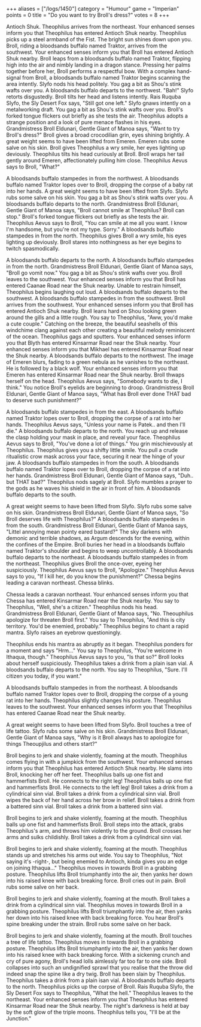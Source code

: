 +++
aliases = ["/logs/1450"]
category = "Humour"
game = "Imperian"
points = 0
title = "Do you want to try Broll's dress?"
votes = 8
+++


Antioch Shuk.
Theophilus arrives from the northeast.
Your enhanced senses inform you that Theophilus has entered Antioch Shuk nearby.
Theophilus picks up a steel armband of the Fist.
The bright sun shines down upon you.
Broll, riding a bloodsands buffalo named Traktor, arrives from the southwest.
Your enhanced senses inform you that Broll has entered Antioch Shuk nearby.
Broll leaps from a bloodsands buffalo named Traktor, flipping high into the air and nimbly landing in a dragon stance.
Pressing her palms together before her, Broll performs a respectful bow.
With a complex hand-signal from Broll, a bloodsands buffalo named Traktor begins scanning the area intently.
Slyfo nods his head politely.
You gag a bit as Shou's stink wafts over you.
A bloodsands buffalo departs to the northwest.
"Bah!" Slyfo retorts disgustedly.
Broll tilts her head and listens intently.
Rais Ruquba Slyfo, the Sly Desert Fox says, "Still got one left."
Slyfo gnaws intently on a metalworking draft.
You gag a bit as Shou's stink wafts over you.
Broll's forked tongue flickers out briefly as she tests the air.
Theophilus adopts a strange position and a look of pure menace flashes in his eyes.
Grandmistress Broll Eldunari, Gentle Giant of Manoa says, "Want to try Broll's dress?"
Broll gives a broad crocodilian grin, eyes shining brightly.
A great weight seems to have been lifted from Emeren.
Emeren rubs some salve on his skin.
Broll gives Theophilus a wry smile, her eyes lighting up deviously.
Theophilus tilts his head curiously at Broll.
Broll wraps her tail gently around Emeren, affectionately pulling him close.
Theophilus Aevus says to Broll, "What?"

A bloodsands buffalo stampedes in from the northwest.
A bloodsands buffalo named Traktor lopes over to Broll, dropping the corpse of a baby rat into her hands.
A great weight seems to have been lifted from Slyfo.
Slyfo rubs some salve on his skin.
You gag a bit as Shou's stink wafts over you.
A bloodsands buffalo departs to the north.
Grandmistress Broll Eldunari, Gentle Giant of Manoa says, "Broll cannot smile at Theophilus? Broll can stop."
Broll's forked tongue flickers out briefly as she tests the air.
Theophilus Aevus says to Broll, "You can smile at me all you want. I know I'm handsome, but you're not my type. Sorry."
A bloodsands buffalo stampedes in from the north.
Theophilus gives Broll a wry smile, his eyes lighting up deviously.
Broll stares into nothingness as her eye begins to twitch spasmodically.

A bloodsands buffalo departs to the north.
A bloodsands buffalo stampedes in from the north.
Grandmistress Broll Eldunari, Gentle Giant of Manoa says, "Broll go vomit now."
You gag a bit as Shou's stink wafts over you.
Broll leaves to the southwest.
Your enhanced senses inform you that Broll has entered Caanae Road near the Shuk nearby.
Unable to restrain himself, Theophilus begins laughing out loud.
A bloodsands buffalo departs to the southwest.
A bloodsands buffalo stampedes in from the southwest.
Broll arrives from the southwest.
Your enhanced senses inform you that Broll has entered Antioch Shuk nearby.
Broll leans hard on Shou looking green around the gills and a little rough.
You say to Theophilus, "Aww, you'd make a cute couple."
Catching on the breeze, the beautiful seashells of this windchime clang against each other creating a beautiful melody reminiscent of the ocean.
Theophilus gags and sputters.
Your enhanced senses inform you that Blyth has entered Kinsarmar Road near the Shuk nearby.
Your enhanced senses inform you that Mikhael has entered Kinsarmar Road near the Shuk nearby.
A bloodsands buffalo departs to the northwest.
The image of Emeren blurs, fading to a green nebula as he vanishes to the northeast.
He is followed by a black wolf.
Your enhanced senses inform you that Emeren has entered Kinsarmar Road near the Shuk nearby.
Broll thwaps herself on the head.
Theophilus Aevus says, "Somebody wants to die, I think."
You notice Broll's eyelids are beginning to droop.
Grandmistress Broll Eldunari, Gentle Giant of Manoa says, "What has Broll ever done THAT bad to deserve such punishment?"

A bloodsands buffalo stampedes in from the east.
A bloodsands buffalo named Traktor lopes over to Broll, dropping the corpse of a rat into her hands.
Theophilus Aevus says, "Unless your name is Patek.. and then I'll die."
A bloodsands buffalo departs to the north.
You reach up and release the clasp holding your mask in place, and reveal your face.
Theophilus Aevus says to Broll, "You've done a lot of things."
You grin mischievously at Theophilus.
Theophilus gives you a shifty little smile.
You pull a crude ritualistic crow mask across your face, securing it near the hinge of your jaw.
A bloodsands buffalo stampedes in from the south.
A bloodsands buffalo named Traktor lopes over to Broll, dropping the corpse of a rat into her hands.
Grandmistress Broll Eldunari, Gentle Giant of Manoa says, "Duh.. but THAT bad?"
Theophilus nods sagely at Broll.
Slyfo mumbles a prayer to the gods as he waves his shield in the air in front of him.
A bloodsands buffalo departs to the south.

A great weight seems to have been lifted from Slyfo.
Slyfo rubs some salve on his skin.
Grandmistress Broll Eldunari, Gentle Giant of Manoa says, "So Broll deserves life with Theophilus?"
A bloodsands buffalo stampedes in from the south.
Grandmistress Broll Eldunari, Gentle Giant of Manoa says, "Littel annoying mean pointy eared bastard?"
The sky darkens with demonic and terrible shadows, as Argum descends for the evening, within the confines of the Empire.
Broll buries her head in a bloodsands buffalo named Traktor's shoulder and begins to weep uncontrollably.
A bloodsands buffalo departs to the northeast.
A bloodsands buffalo stampedes in from the northeast.
Theophilus gives Broll the once-over, eyeing her suspiciously.
Theophilus Aevus says to Broll, "Apologize."
Theophilus Aevus says to you, "If I kill her, do you know the punishment?"
Chessa begins leading a caravan northeast.
Chessa blinks.

Chessa leads a caravan northeast.
Your enhanced senses inform you that Chessa has entered Kinsarmar Road near the Shuk nearby.
You say to Theophilus, "Well, she's a citizen."
Theophilus nods his head.
Grandmistress Broll Eldunari, Gentle Giant of Manoa says, "No. Theouphilus apologize for threaten Broll first."
You say to Theophilus, "And this is city territory. You'd be enemied, probably."
Theophilus begins to chant a rapid mantra.
Slyfo raises an eyebrow questioningly.

Theophilus ends his mantra as abruptly as it began.
Theophilus ponders for a moment and says "Hrm..."
You say to Theophilus, "You're welcome in Ithaqua, though."
Theophilus Aevus says to you, "Is that so?"
Broll looks about herself suspiciously.
Theophilus takes a drink from a plain isan vial.
A bloodsands buffalo departs to the north.
You say to Theophilus, "Sure. I'll citizen you today, if you want."

A bloodsands buffalo stampedes in from the northeast.
A bloodsands buffalo named Traktor lopes over to Broll, dropping the corpse of a young rat into her hands.
Theophilus slightly changes his posture.
Theophilus leaves to the southwest.
Your enhanced senses inform you that Theophilus has entered Caanae Road near the Shuk nearby.

A great weight seems to have been lifted from Slyfo.
Broll touches a tree of life tattoo.
Slyfo rubs some salve on his skin.
Grandmistress Broll Eldunari, Gentle Giant of Manoa says, "Why is it Broll always has to apologize for things Theoupjilus and others start?"

Broll begins to jerk and shake violently, foaming at the mouth.
Theophilus comes flying in with a jumpkick from the southwest.
Your enhanced senses inform you that Theophilus has entered Antioch Shuk nearby.
He slams into Broll, knocking her off her feet.
Theophilus balls up one fist and hammerfists Broll.
He connects to the right leg!
Theophilus balls up one fist and hammerfists Broll.
He connects to the left leg!
Broll takes a drink from a cylindrical sinn vial.
Broll takes a drink from a cylindrical sinn vial.
Broll wipes the back of her hand across her brow in relief.
Broll takes a drink from a battered sinn vial.
Broll takes a drink from a battered sinn vial.

Broll begins to jerk and shake violently, foaming at the mouth.
Theophilus balls up one fist and hammerfists Broll.
Broll steps into the attack, grabs Theophilus's arm, and throws him violently to the ground.
Broll crosses her arms and sulks childishly.
Broll takes a drink from a cylindrical sinn vial.

Broll begins to jerk and shake violently, foaming at the mouth.
Theophilus stands up and stretches his arms out wide.
You say to Theophilus, "Not saying it's -right-, but being enemied to Antioch, kinda gives you an edge on joining Ithaqua..."
Theophilus moves in towards Broll in a grabbing posture.
Theophilus lifts Broll triumphantly into the air, then yanks her down into his raised knee with back breaking force.
Broll cries out in pain.
Broll rubs some salve on her back.

Broll begins to jerk and shake violently, foaming at the mouth.
Broll takes a drink from a cylindrical sinn vial.
Theophilus moves in towards Broll in a grabbing posture.
Theophilus lifts Broll triumphantly into the air, then yanks her down into his raised knee with back breaking force.
You hear Broll's spine breaking under the strain.
Broll rubs some salve on her back.

Broll begins to jerk and shake violently, foaming at the mouth.
Broll touches a tree of life tattoo.
Theophilus moves in towards Broll in a grabbing posture.
Theophilus lifts Broll triumphantly into the air, then yanks her down into his raised knee with back breaking force.
With a sickening crunch and cry of pure agony, Broll's head lolls aimlessly far too far to one side. Broll collapses into such an undignified sprawl that you realise that the throw did indeed snap the spine like a dry twig.
Broll has been slain by Theophilus.
Theophilus takes a drink from a plain isan vial.
A bloodsands buffalo departs to the north.
Theophilus picks up the corpse of Broll.
Rais Ruquba Slyfo, the Sly Desert Fox says to Theophilus, "What the hell."
Theophilus leaves to the northeast.
Your enhanced senses inform you that Theophilus has entered Kinsarmar Road near the Shuk nearby.
The night's darkness is held at bay by the soft glow of the triple moons.
Theophilus tells you, "I'll be at the Junction."

